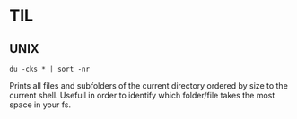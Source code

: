 # TIL

## UNIX

`du -cks * | sort -nr`

Prints all files and subfolders of the current directory ordered by size to the current shell.
Usefull in order to identify which folder/file takes the most space in your fs.
